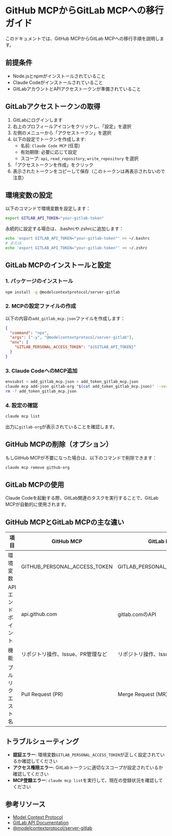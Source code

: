 # GitHub MCPからGitLab MCPへの移行ガイド

このドキュメントでは、GitHub MCPからGitLab MCPへの移行手順を説明します。

## 前提条件

- Node.jsとnpmがインストールされていること
- Claude Codeがインストールされていること
- GitLabアカウントとAPIアクセストークンが準備されていること

## GitLabアクセストークンの取得

1. GitLabにログインします
2. 右上のプロフィールアイコンをクリックし、「設定」を選択
3. 左側のメニューから「アクセストークン」を選択
4. 以下の設定でトークンを作成します:
   - 名前: `Claude Code MCP` (任意)
   - 有効期限: 必要に応じて設定
   - スコープ: `api`, `read_repository`, `write_repository` を選択
5. 「アクセストークンを作成」をクリック
6. 表示されたトークンをコピーして保存（このトークンは再表示されないので注意）

## 環境変数の設定

以下のコマンドで環境変数を設定します：

```bash
export GITLAB_API_TOKEN="your-gitlab-token"
```

永続的に設定する場合は、.bashrcや.zshrcに追加します：

```bash
echo 'export GITLAB_API_TOKEN="your-gitlab-token"' >> ~/.bashrc
# または
echo 'export GITLAB_API_TOKEN="your-gitlab-token"' >> ~/.zshrc
```

## GitLab MCPのインストールと設定

### 1. パッケージのインストール

```bash
npm install -g @modelcontextprotocol/server-gitlab
```

### 2. MCPの設定ファイルの作成

以下の内容の`add_gitlab_mcp.json`ファイルを作成します：

```json
{
  "command": "npx",
  "args": ["-y", "@modelcontextprotocol/server-gitlab"],
  "env": {
    "GITLAB_PERSONAL_ACCESS_TOKEN": "${GITLAB_API_TOKEN}"
  }
}
```

### 3. Claude CodeへのMCP追加

```bash
envsubst < add_gitlab_mcp.json > add_token_gitlab_mcp.json
claude mcp add-json gitlab-org "$(cat add_token_gitlab_mcp.json)" --verbose
rm -f add_token_gitlab_mcp.json
```

### 4. 設定の確認

```bash
claude mcp list
```

出力に`gitlab-org`が表示されていることを確認します。

## GitHub MCPの削除（オプション）

もしGitHub MCPが不要になった場合は、以下のコマンドで削除できます：

```bash
claude mcp remove github-org
```

## GitLab MCPの使用

Claude Codeを起動する際、GitLab関連のタスクを実行することで、GitLab MCPが自動的に使用されます。

## GitHub MCPとGitLab MCPの主な違い

| 項目 | GitHub MCP | GitLab MCP |
|------|------------|------------|
| 環境変数 | GITHUB_PERSONAL_ACCESS_TOKEN | GITLAB_PERSONAL_ACCESS_TOKEN |
| APIエンドポイント | api.github.com | gitlab.comのAPI |
| 機能 | リポジトリ操作、Issue、PR管理など | リポジトリ操作、Issue、MR管理など |
| プルリクエスト名 | Pull Request (PR) | Merge Request (MR) |

## トラブルシューティング

- **認証エラー**: 環境変数`GITLAB_PERSONAL_ACCESS_TOKEN`が正しく設定されているか確認してください
- **アクセス権限エラー**: GitLabトークンに適切なスコープが設定されているか確認してください
- **MCP登録エラー**: `claude mcp list`を実行して、現在の登録状況を確認してください

## 参考リソース

- [Model Context Protocol](https://modelcontextprotocol.io/)
- [GitLab API Documentation](https://docs.gitlab.com/ee/api/)
- [@modelcontextprotocol/server-gitlab](https://www.npmjs.com/package/@modelcontextprotocol/server-gitlab)